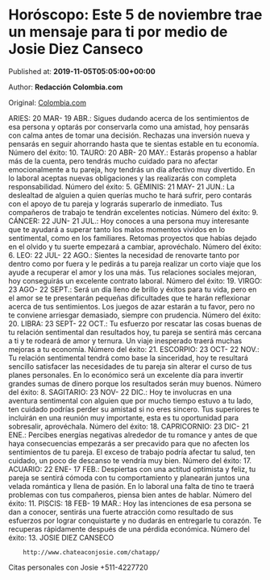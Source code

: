 
# Horóscopo: Este 5 de noviembre trae un mensaje para ti por medio de Josie Diez Canseco

Published at: **2019-11-05T05:05:00+00:00**

Author: **Redacción Colombia.com**

Original: [Colombia.com](https://www.colombia.com/vida-y-estilo/esoterismo/horoscopo-5-de-noviembre-246438)

ARIES: 20 MAR- 19 ABR.: Sigues dudando acerca de los sentimientos de esa persona y optarás por conservarla como una amistad, hoy pensarás con calma antes de tomar una decisión. Rechazas una inversión nueva y pensarás en seguir ahorrando hasta que te sientas estable en tu economía. Número del éxito: 10.
TAURO: 20 ABR- 20 MAY.: Estarás propenso a hablar más de la cuenta, pero tendrás mucho cuidado para no afectar emocionalmente a tu pareja, hoy tendrás un día afectivo muy divertido. En lo laboral aceptas nuevas obligaciones y las realizarás con completa responsabilidad. Número del éxito: 5.
GÉMINIS: 21 MAY- 21 JUN.: La deslealtad de alguien a quien querías mucho te hará sufrir, pero contarás con el apoyo de tu pareja y lograrás superarlo de inmediato. Tus compañeros de trabajo te tendrán excelentes noticias. Número del éxito: 9.
CÁNCER: 22 JUN- 21 JUL.: Hoy conoces a una persona muy interesante que te ayudará a superar tanto los malos momentos vividos en lo sentimental, como en los familiares. Retomas proyectos que habías dejado en el olvido y tu suerte empezará a cambiar, aprovéchalo. Número del éxito: 6.
LEO: 22 JUL- 22 AGO.: Sientes la necesidad de renovarte tanto por dentro como por fuera y le pedirás a tu pareja realizar un corto viaje que los ayude a recuperar el amor y los una más. Tus relaciones sociales mejoran, hoy conseguirás un excelente contrato laboral. Número del éxito: 19.
VIRGO: 23 AGO- 22 SEPT.: Será un día lleno de brillo y éxitos para tu vida, pero en el amor se te presentarán pequeñas dificultades que te harán reflexionar acerca de tus sentimientos. Los juegos de azar estarán a tu favor, pero no te conviene arriesgar demasiado, siempre con prudencia. Número del éxito: 20.
LIBRA: 23 SEPT- 22 OCT.: Tu esfuerzo por rescatar las cosas buenas de tu relación sentimental dan resultados hoy, tu pareja se sentirá más cercana a ti y te rodeará de amor y ternura. Un viaje inesperado traerá muchas mejoras a tu economía. Número del éxito: 21.
ESCORPIO: 23 OCT- 22 NOV.: Tu relación sentimental tendrá como base la sinceridad, hoy te resultará sencillo satisfacer las necesidades de tu pareja sin alterar el curso de tus planes personales. En lo económico será un excelente día para invertir grandes sumas de dinero porque los resultados serán muy buenos. Número del éxito: 8.
SAGITARIO: 23 NOV- 22 DIC.: Hoy te involucras en una aventura sentimental con alguien que por mucho tiempo estuvo a tu lado, ten cuidado podrías perder su amistad si no eres sincero. Tus superiores te incluirán en una reunión muy importante, esta es tu oportunidad para sobresalir, aprovéchala. Número del éxito: 18.
CAPRICORNIO: 23 DIC- 21 ENE.: Percibes energías negativas alrededor de tu romance y antes de que haya consecuencias empezarás a ser precavido para que no afecten los sentimientos de tu pareja. El exceso de trabajo podría afectar tu salud, ten cuidado, un poco de descanso te vendría muy bien. Número del éxito: 17.
ACUARIO: 22 ENE- 17 FEB.: Despiertas con una actitud optimista y feliz, tu pareja se sentirá cómoda con tu comportamiento y planearán juntos una velada romántica y llena de pasión. En lo laboral una falta de tino te traerá problemas con tus compañeros, piensa bien antes de hablar. Número del éxito: 11.
PISCIS: 18 FEB- 19 MAR.: Hoy las intenciones de esa persona se dan a conocer, sentirás una fuerte atracción como resultado de sus esfuerzos por lograr conquistarte y no dudarás en entregarle tu corazón. Te recuperas rápidamente después de una pérdida económica. Número del éxito: 13.
JOSIE DIEZ CANSECO

        http://www.chateaconjosie.com/chatapp/
      
Citas personales con Josie +511-4227720
